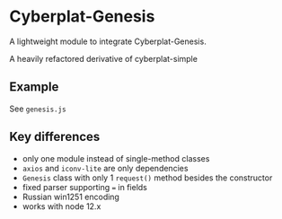# Cyberplat-Genesis

A lightweight module to integrate Cyberplat-Genesis.

A heavily refactored derivative of cyberplat-simple

## Example

See `genesis.js`

## Key differences

- only one module instead of single-method classes
- `axios` and `iconv-lite` are only dependencies
- `Genesis` class with only 1 `request()` method besides the constructor
- fixed parser supporting `=` in fields
- Russian win1251 encoding
- works with node 12.x
